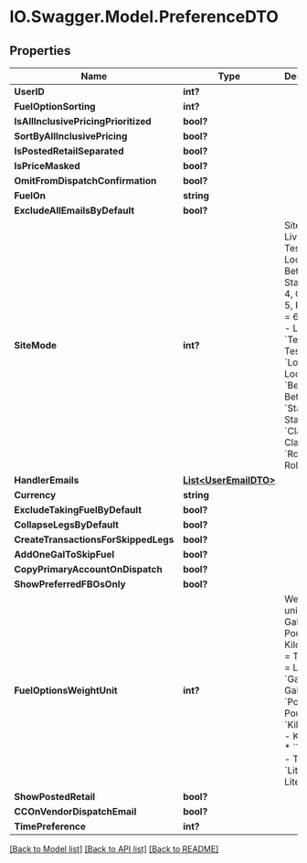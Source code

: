# IO.Swagger.Model.PreferenceDTO
## Properties

Name | Type | Description | Notes
------------ | ------------- | ------------- | -------------
**UserID** | **int?** |  | [optional] 
**FuelOptionSorting** | **int?** |  | [optional] 
**IsAllInclusivePricingPrioritized** | **bool?** |  | [optional] 
**SortByAllInclusivePricing** | **bool?** |  | [optional] 
**IsPostedRetailSeparated** | **bool?** |  | [optional] 
**IsPriceMasked** | **bool?** |  | [optional] 
**OmitFromDispatchConfirmation** | **bool?** |  | [optional] 
**FuelOn** | **string** |  | [optional] 
**ExcludeAllEmailsByDefault** | **bool?** |  | [optional] 
**SiteMode** | **int?** | Site Modes:             Live &#x3D; 0,             Test &#x3D; 1,             Local &#x3D; 2,             Beta &#x3D; 3,             Staging &#x3D; 4,             Classic &#x3D; 5,             Rollback &#x3D; 6    * &#x60;Live&#x60; - Live  * &#x60;Test&#x60; - Test  * &#x60;Local&#x60; - Local  * &#x60;Beta&#x60; - Beta  * &#x60;Staging&#x60; - Staging  * &#x60;Classic&#x60; - Classic  * &#x60;Rollback&#x60; - Rollback   | [optional] 
**HandlerEmails** | [**List&lt;UserEmailDTO&gt;**](UserEmailDTO.md) |  | [optional] 
**Currency** | **string** |  | [optional] 
**ExcludeTakingFuelByDefault** | **bool?** |  | [optional] 
**CollapseLegsByDefault** | **bool?** |  | [optional] 
**CreateTransactionsForSkippedLegs** | **bool?** |  | [optional] 
**AddOneGalToSkipFuel** | **bool?** |  | [optional] 
**CopyPrimaryAccountOnDispatch** | **bool?** |  | [optional] 
**ShowPreferredFBOsOnly** | **bool?** |  | [optional] 
**FuelOptionsWeightUnit** | **int?** | Weight units:             0 &#x3D; Gallons             1 &#x3D; Pounds             2 &#x3D; Kilograms             3 &#x3D; Tonnes             4 &#x3D; Liters    * &#x60;Gallons&#x60; - Gallons  * &#x60;Pounds&#x60; - Pounds  * &#x60;Kilograms&#x60; - Kilograms  * &#x60;Tonnes&#x60; - Tonnes  * &#x60;Liters&#x60; - Liters   | [optional] 
**ShowPostedRetail** | **bool?** |  | [optional] 
**CCOnVendorDispatchEmail** | **bool?** |  | [optional] 
**TimePreference** | **int?** |  | [optional] 

[[Back to Model list]](../README.md#documentation-for-models) [[Back to API list]](../README.md#documentation-for-api-endpoints) [[Back to README]](../README.md)

